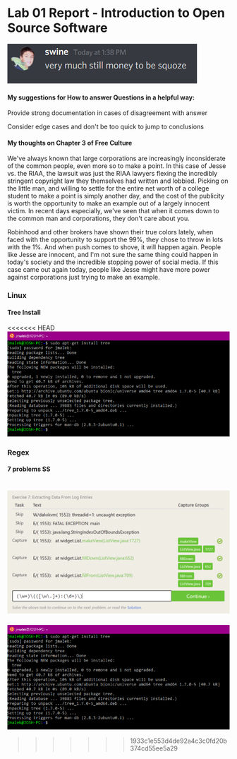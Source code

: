 # Lab 01 Report - Introduction to Open Source Software

![discord](discord.PNG)

#### My suggestions for How to answer Questions in a helpful way:

Provide strong documentation in cases of disagreement with answer

Consider edge cases and don't be too quick to jump to conclusions


#### My thoughts on Chapter 3 of Free Culture

  We've always known that large corporations are increasingly inconsiderate of the common people, even more so to make a point.  In this case of Jesse vs. the RIAA, the lawsuit was just the RIAA lawyers flexing the incredibly stringent copyright law they themselves had written and lobbied.  Picking on the little man, and willing to settle for the entire net worth of a college student to make a point is simply another day, and the cost of the publicity is worth the opportunity to make an example out of a largely innocent victim.  In recent days especially, we've seen that when it comes down to the common man and corporations, they don't care about you.  

  Robinhood and other brokers have shown their true colors lately, when faced with the opportunity to support the 99%, they chose to throw in lots with the 1%.  And when push comes to shove, it will happen again.  People like Jesse are innocent, and I'm not sure the same thing could happen in today's society and the incredible stopping power of social media.  If this case came out again today, people like Jesse might have more power against corporations just trying to make an example.


### Linux

#### Tree Install
<<<<<<< HEAD
![tree](tree.png)

### Regex

#### 7 problems SS
![seven](prob7.PNG)
=======
![tree](tree.PNG)
>>>>>>> 1933c1e553d4de92a4c3c0fd20b374cd55ee5a29
